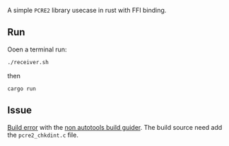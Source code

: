 A simple `PCRE2` library usecase in rust with FFI binding.

## Run
Ooen a terminal run:
```bash
./receiver.sh
```
then
```
cargo run
```


## Issue
[Build error](https://github.com/PCRE2Project/pcre2/issues/241) with the [non autotools build guider](https://pcre2project.github.io/pcre2/doc/html/NON-AUTOTOOLS-BUILD.txt). The build source need add the `pcre2_chkdint.c` file.